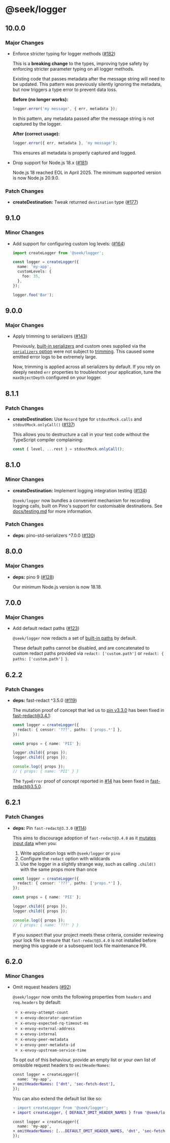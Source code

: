 # @seek/logger

## 10.0.0

### Major Changes

- Enforce stricter typing for logger methods ([#182](https://github.com/seek-oss/logger/pull/182))

  This is a **breaking change** to the types, improving type safety by enforcing stricter parameter typing on all logger methods.

  Existing code that passes metadata after the message string will need to be updated. This pattern was previously silently ignoring the metadata, but now triggers a type error to prevent data loss.

  **Before (no longer works):**

  ```ts
  logger.error('my message', { err, metadata });
  ```

  In this pattern, any metadata passed after the message string is not captured by the logger.

  **After (correct usage):**

  ```ts
  logger.error({ err, metadata }, 'my message');
  ```

  This ensures all metadata is properly captured and logged.

- Drop support for Node.js 18.x ([#181](https://github.com/seek-oss/logger/pull/181))

  Node.js 18 reached EOL in April 2025. The minimum supported version is now Node.js 20.9.0.

### Patch Changes

- **createDestination:** Tweak returned `destination` type ([#177](https://github.com/seek-oss/logger/pull/177))

## 9.1.0

### Minor Changes

- Add support for configuring custom log levels: ([#164](https://github.com/seek-oss/logger/pull/164))

  ```ts
  import createLogger from '@seek/logger';

  const logger = createLogger({
    name: 'my-app',
    customLevels: {
      foo: 35,
    },
  });

  logger.foo('Bar');
  ```

## 9.0.0

### Major Changes

- Apply trimming to serializers ([#143](https://github.com/seek-oss/logger/pull/143))

  Previously, [built-in serializers](https://github.com/seek-oss/logger/tree/54f16e17a9bb94261b9d2e4b77f04f55d5a3ab4c?tab=readme-ov-file#standardised-fields) and custom ones supplied via the [`serializers` option](https://github.com/pinojs/pino/blob/8aafa88139890b97aca0d32601cb5ffdd9bda1eb/docs/api.md#serializers-object) were not subject to [trimming](https://github.com/seek-oss/logger/tree/54f16e17a9bb94261b9d2e4b77f04f55d5a3ab4c?tab=readme-ov-file#trimming). This caused some emitted error logs to be extremely large.

  Now, trimming is applied across all serializers by default. If you rely on deeply nested `err` properties to troubleshoot your application, tune the `maxObjectDepth` configured on your logger.

## 8.1.1

### Patch Changes

- **createDestination:** Use `Record` type for `stdoutMock.calls` and `stdoutMock.onlyCall()` ([#137](https://github.com/seek-oss/logger/pull/137))

  This allows you to destructure a call in your test code without the TypeScript compiler complaining:

  ```typescript
  const { level, ...rest } = stdoutMock.onlyCall();
  ```

## 8.1.0

### Minor Changes

- **createDestination:** Implement logging integration testing ([#134](https://github.com/seek-oss/logger/pull/134))

  `@seek/logger` now bundles a convenient mechanism for recording logging calls, built on Pino's support for customisable destinations. See [docs/testing.md](https://github.com/seek-oss/logger/blob/master/docs/testing.md) for more information.

### Patch Changes

- **deps:** pino-std-serializers ^7.0.0 ([#130](https://github.com/seek-oss/logger/pull/130))

## 8.0.0

### Major Changes

- **deps:** pino 9 ([#128](https://github.com/seek-oss/logger/pull/128))

  Our minimum Node.js version is now 18.18.

## 7.0.0

### Major Changes

- Add default redact paths ([#123](https://github.com/seek-oss/logger/pull/123))

  `@seek/logger` now redacts a set of [built-in paths](https://github.com/seek-oss/logger/blob/master/src/redact/index.ts) by default.

  These default paths cannot be disabled, and are concatenated to custom redact paths provided via `redact: ['custom.path']` or `redact: { paths: ['custom.path'] }`.

## 6.2.2

### Patch Changes

- **deps:** fast-redact ^3.5.0 ([#119](https://github.com/seek-oss/logger/pull/119))

  The mutation proof of concept that led us to [pin v3.3.0](https://github.com/seek-oss/logger/releases/tag/v6.2.1) has been fixed in [fast-redact@3.4.1](https://github.com/davidmarkclements/fast-redact/releases/tag/v3.4.1):

  ```typescript
  const logger = createLogger({
    redact: { censor: '???', paths: ['props.*'] },
  });

  const props = { name: 'PII' };

  logger.child({ props });
  logger.child({ props });

  console.log({ props });
  // { props: { name: 'PII' } }
  ```

  The `TypeError` proof of concept reported in [#14](https://github.com/seek-oss/logger/issues/14) has been fixed in [fast-redact@3.5.0](https://github.com/davidmarkclements/fast-redact/releases/tag/v3.5.0).

## 6.2.1

### Patch Changes

- **deps:** Pin `fast-redact@3.3.0` ([#114](https://github.com/seek-oss/logger/pull/114))

  This aims to discourage adoption of `fast-redact@3.4.0` as it [mutates input data](https://github.com/davidmarkclements/fast-redact/pull/67#issuecomment-1991563646) when you:

  1. Write application logs with `@seek/logger` or `pino`
  2. Configure the `redact` option with wildcards
  3. Use the logger in a slightly strange way, such as calling `.child()` with the same props more than once

  ```typescript
  const logger = createLogger({
    redact: { censor: '???', paths: ['props.*'] },
  });

  const props = { name: 'PII' };

  logger.child({ props });
  logger.child({ props });

  console.log({ props });
  // { props: { name: '???' } }
  ```

  If you suspect that your project meets these criteria, consider reviewing your lock file to ensure that `fast-redact@3.4.0` is not installed before merging this upgrade or a subsequent lock file maintenance PR.

## 6.2.0

### Minor Changes

- Omit request headers ([#92](https://github.com/seek-oss/logger/pull/92))

  `@seek/logger` now omits the following properties from `headers` and `req.headers` by default:

  - `x-envoy-attempt-count`
  - `x-envoy-decorator-operation`
  - `x-envoy-expected-rq-timeout-ms`
  - `x-envoy-external-address`
  - `x-envoy-internal`
  - `x-envoy-peer-metadata`
  - `x-envoy-peer-metadata-id`
  - `x-envoy-upstream-service-time`

  To opt out of this behaviour, provide an empty list or your own list of omissible request headers to `omitHeaderNames`:

  ```diff
  const logger = createLogger({
    name: 'my-app',
  + omitHeaderNames: ['dnt', 'sec-fetch-dest'],
  });
  ```

  You can also extend the default list like so:

  ```diff
  - import createLogger from '@seek/logger';
  + import createLogger, { DEFAULT_OMIT_HEADER_NAMES } from '@seek/logger';

  const logger = createLogger({
    name: 'my-app',
  + omitHeaderNames: [...DEFAULT_OMIT_HEADER_NAMES, 'dnt', 'sec-fetch-dest']
  });
  ```
